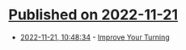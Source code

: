 # [Published on 2022-11-21](index.md)

* [2022-11-21, 10:48:34](https://news.ycombinator.com/item?id=33691125) - [Improve Your Turning](https://www.calgary.ca/parks-rec-programs/at-home/improve-your-turning.html)
